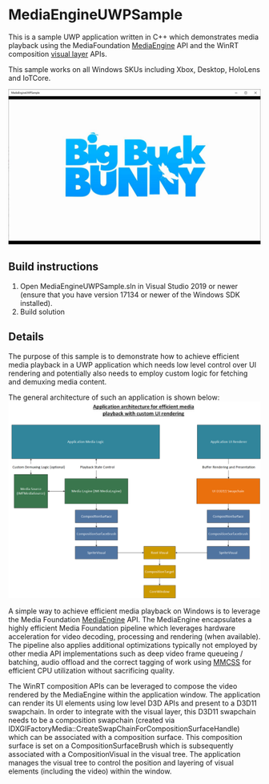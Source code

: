 # MediaEngineUWPSample

This is a sample UWP application written in C++ which demonstrates media playback using the MediaFoundation [MediaEngine](https://docs.microsoft.com/en-us/windows/win32/api/mfmediaengine/nn-mfmediaengine-imfmediaengine) API and the WinRT composition [visual layer](https://docs.microsoft.com/en-us/windows/uwp/composition/visual-layer) APIs.

This sample works on all Windows SKUs including Xbox, Desktop, HoloLens and IoTCore.

![Alt text](docs/screenshot.jpg?raw=true "MediaEngineUWPSample screenshot")

## Build instructions

1. Open MediaEngineUWPSample.sln in Visual Studio 2019 or newer (ensure that you have version 17134 or newer of the Windows SDK installed).
2. Build solution

## Details

The purpose of this sample is to demonstrate how to achieve efficient media playback in a UWP application which needs low level control over UI rendering and potentially also needs to employ custom logic for fetching and demuxing media content. 

The general architecture of such an application is shown below:
![Alt text](docs/architecture_diagram.png?raw=true "Application architecture diagram")

A simple way to achieve efficient media playback on Windows is to leverage the Media Foundation [MediaEngine](https://docs.microsoft.com/en-us/windows/win32/api/mfmediaengine/nn-mfmediaengine-imfmediaengine) API. The MediaEngine encapsulates a highly efficient Media Foundation pipeline which leverages hardware acceleration for video decoding, processing and rendering (when available). The pipeline also applies additional optimizations typically not employed by other media API implementations such as deep video frame queueing / batching, audio offload and the correct tagging of work using [MMCSS](https://docs.microsoft.com/en-us/windows/win32/procthread/multimedia-class-scheduler-service) for efficient CPU utilization without sacrificing quality.

The WinRT composition APIs can be leveraged to compose the video rendered by the MediaEngine within the application window. The application can render its UI elements using low level D3D APIs and present to a D3D11 swapchain. In order to integrate with the visual layer, this D3D11 swapchain needs to be a composition swapchain (created via IDXGIFactoryMedia::CreateSwapChainForCompositionSurfaceHandle) which can be associated with a composition surface. This composition surface is set on a CompositionSurfaceBrush which is subsequently associated with a CompositionVisual in the visual tree. The application manages the visual tree to control the position and layering of visual elements (including the video) within the window.
